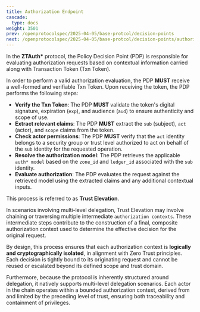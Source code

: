 ```yaml
---
title: Authorization Endpoint
cascade:
  type: docs
weight: 3501
prev: /openprotocolspec/2025-04-05/base-protcol/decision-points
next: /openprotocolspec/2025-04-05/base-protcol/decision-points/authorization-context
---
```


In the **ZTAuth\*** protocol, the Policy Decision Point (PDP) is responsible for evaluating authorization requests based on contextual information carried along with Transaction Token (Txn Token).

In order to perform a valid authorization evaluation, the PDP **MUST** receive a well-formed and verifiable Txn Token. Upon receiving the token, the PDP performs the following steps:

- **Verify the Txn Token**: The PDP **MUST** validate the token's digital signature, expiration (`exp`), and audience (`aud`) to ensure authenticity and scope of use.
- **Extract relevant claims**: The PDP **MUST** extract the `sub` (subject), `act` (actor), and `scope` claims from the token.
- **Check actor permissions**: The PDP **MUST** verify that the `act` identity belongs to a security group or trust level authorized to act on behalf of the `sub` identity for the requested operation.
- **Resolve the authorization model**: The PDP retrieves the applicable `auth* model` based on the `zone_id` and `ledger_id` associated with the `sub` identity.
- **Evaluate authorization**: The PDP evaluates the request against the retrieved model using the extracted claims and any additional contextual inputs.

This process is referred to as **Trust Elevation**.

In scenarios involving multi-level delegation, Trust Elevation may involve chaining or traversing multiple intermediate `authorization contexts`. These intermediate steps contribute to the construction of a final, composite authorization context used to determine the effective decision for the original request.

By design, this process ensures that each authorization context is **logically and cryptographically isolated**, in alignment with Zero Trust principles. Each decision is tightly bound to its originating request and cannot be reused or escalated beyond its defined scope and trust domain.

Furthermore, because the protocol is inherently structured around delegation, it natively supports multi-level delegation scenarios. Each actor in the chain operates within a bounded authorization context, derived from and limited by the preceding level of trust, ensuring both traceability and containment of privileges.
